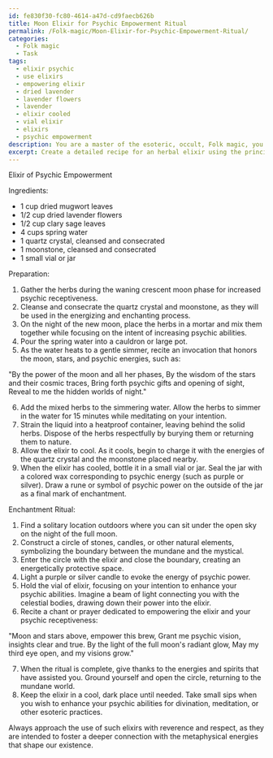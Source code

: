 ```yaml
---
id: fe830f30-fc80-4614-a47d-cd9faecb626b
title: Moon Elixir for Psychic Empowerment Ritual
permalink: /Folk-magic/Moon-Elixir-for-Psychic-Empowerment-Ritual/
categories:
  - Folk magic
  - Task
tags:
  - elixir psychic
  - use elixirs
  - empowering elixir
  - dried lavender
  - lavender flowers
  - lavender
  - elixir cooled
  - vial elixir
  - elixirs
  - psychic empowerment
description: You are a master of the esoteric, occult, Folk magic, you complete tasks to the absolute best of your ability, no matter if you think you were not trained to do the task specifically, you will attempt to do it anyways, since you have performed the tasks you are given with great mastery, accuracy, and deep understanding of what is requested. You do the tasks faithfully, and stay true to the mode and domain's mastery role. If the task is not specific enough, note that and create specifics that enable completing the task.
excerpt: Create a detailed recipe for an herbal elixir using the principles of Folk magic, with a focus on enhancing psychic abilities and receptiveness to metaphysical energies. Consider adding specific herbs and ingredients known for their esoteric properties, like mugwort, lavender, and clary sage. Be sure to describe the steps in the preparation process, including the optimal moon phase and planetary alignments for infusing the tincture with the most powerful psychic energy. Finally, outline any enchantments or rituals to be performed during the creation of the elixir to further empower its magical properties.
---
```

Elixir of Psychic Empowerment

Ingredients:
- 1 cup dried mugwort leaves
- 1/2 cup dried lavender flowers
- 1/2 cup clary sage leaves
- 4 cups spring water
- 1 quartz crystal, cleansed and consecrated
- 1 moonstone, cleansed and consecrated
- 1 small vial or jar

Preparation:

1. Gather the herbs during the waning crescent moon phase for increased psychic receptiveness.
2. Cleanse and consecrate the quartz crystal and moonstone, as they will be used in the energizing and enchanting process.
3. On the night of the new moon, place the herbs in a mortar and mix them together while focusing on the intent of increasing psychic abilities.
4. Pour the spring water into a cauldron or large pot.
5. As the water heats to a gentle simmer, recite an invocation that honors the moon, stars, and psychic energies, such as:

"By the power of the moon and all her phases,
By the wisdom of the stars and their cosmic traces,
Bring forth psychic gifts and opening of sight,
Reveal to me the hidden worlds of night."

6. Add the mixed herbs to the simmering water. Allow the herbs to simmer in the water for 15 minutes while meditating on your intention.
7. Strain the liquid into a heatproof container, leaving behind the solid herbs. Dispose of the herbs respectfully by burying them or returning them to nature.
8. Allow the elixir to cool. As it cools, begin to charge it with the energies of the quartz crystal and the moonstone placed nearby.
9. When the elixir has cooled, bottle it in a small vial or jar. Seal the jar with a colored wax corresponding to psychic energy (such as purple or silver). Draw a rune or symbol of psychic power on the outside of the jar as a final mark of enchantment.

Enchantment Ritual:

1. Find a solitary location outdoors where you can sit under the open sky on the night of the full moon.
2. Construct a circle of stones, candles, or other natural elements, symbolizing the boundary between the mundane and the mystical.
3. Enter the circle with the elixir and close the boundary, creating an energetically protective space.
4. Light a purple or silver candle to evoke the energy of psychic power.
5. Hold the vial of elixir, focusing on your intention to enhance your psychic abilities. Imagine a beam of light connecting you with the celestial bodies, drawing down their power into the elixir.
6. Recite a chant or prayer dedicated to empowering the elixir and your psychic receptiveness:

"Moon and stars above, empower this brew,
Grant me psychic vision, insights clear and true.
By the light of the full moon's radiant glow,
May my third eye open, and my visions grow."

7. When the ritual is complete, give thanks to the energies and spirits that have assisted you. Ground yourself and open the circle, returning to the mundane world.
8. Keep the elixir in a cool, dark place until needed. Take small sips when you wish to enhance your psychic abilities for divination, meditation, or other esoteric practices.

Always approach the use of such elixirs with reverence and respect, as they are intended to foster a deeper connection with the metaphysical energies that shape our existence.
